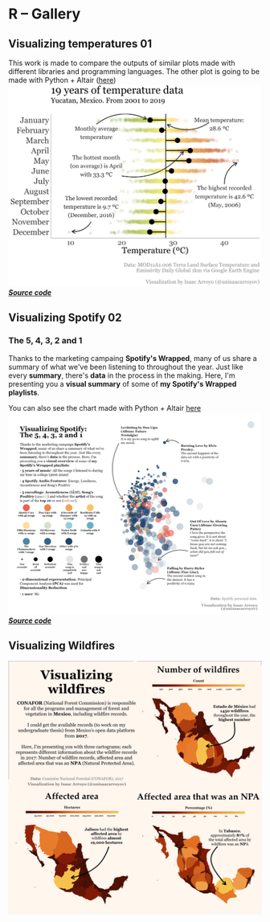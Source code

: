 # R – Gallery
## Visualizing temperatures 01
This work is made to compare the outputs of similar plots made with different libraries and programming languages.
The other plot is going to be made with Python + Altair ([here](https://github.com/isaacarroyov/data_visualization_practice/tree/master/Altair#visualizing-temperatures-02-working-on-it-hourglass_flowing_sand))
![Distribution of temperature data](visualizing_temperatures/images/visualizing_temperatures_R_01.png)
[_**Source code**_](https://github.com/isaacarroyov/data_visualization_practice/blob/master/R/visualizing_temperatures/visualizing_temperatures_01.R)

## Visualizing Spotify 02
### The 5, 4, 3, 2 and 1
Thanks to the marketing campaing **Spotify's Wrapped**, many of us share a summary of what we've been listening 
to throughout the year. Just like every **summary**, there's **data** in the process in the making. Here, I'm 
presenting you a **visual summary** of some of **my Spotify's Wrapped playlists**.

You can also see the chart made with Python + Altair [here](https://github.com/isaacarroyov/data_visualization_practice/tree/master/Altair#the-5-4-3-2-and-1)
![Scatter plot with legend](./../R/visualizing_spotify/images/visualizing_spotify_01-02_pca.png)
[_**Source code**_](https://github.com/isaacarroyov/data_visualization_practice/blob/master/R/visualizing_spotify/visualizing_spotify_01-02_pca.R)

## Visualizing Wildfires
![Cartograms](./../R/visualizing_wildfires/images/visualizing_wildfires_cartograms.png)